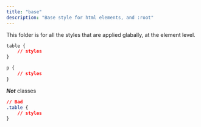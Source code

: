 ```yaml
---
title: "base"
description: "Base style for html elements, and :root"
---
```


This folder is for all the styles that are applied glabally, at the element level.

```css
table {
    // styles
}

p {
    // styles
}
```

***Not*** classes

```css
// Bad
.table {
    // styles
}